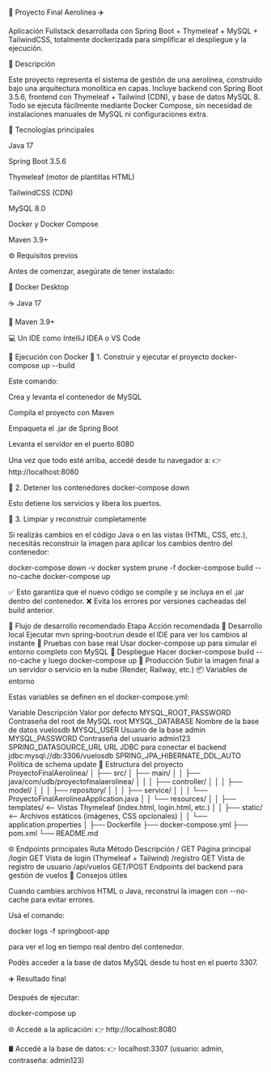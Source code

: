 🧩 Proyecto Final Aerolínea ✈️

Aplicación Fullstack desarrollada con Spring Boot + Thymeleaf + MySQL + TailwindCSS, totalmente dockerizada para simplificar el despliegue y la ejecución.

🚀 Descripción

Este proyecto representa el sistema de gestión de una aerolínea, construido bajo una arquitectura monolítica en capas.
Incluye backend con Spring Boot 3.5.6, frontend con Thymeleaf + Tailwind (CDN), y base de datos MySQL 8.
Todo se ejecuta fácilmente mediante Docker Compose, sin necesidad de instalaciones manuales de MySQL ni configuraciones extra.

🧱 Tecnologías principales

Java 17

Spring Boot 3.5.6

Thymeleaf (motor de plantillas HTML)

TailwindCSS (CDN)

MySQL 8.0

Docker y Docker Compose

Maven 3.9+

⚙️ Requisitos previos

Antes de comenzar, asegúrate de tener instalado:

🐋 Docker Desktop

☕ Java 17

🧱 Maven 3.9+

💻 Un IDE como IntelliJ IDEA o VS Code

🐳 Ejecución con Docker
🔹 1. Construir y ejecutar el proyecto
docker-compose up --build


Este comando:

Crea y levanta el contenedor de MySQL

Compila el proyecto con Maven

Empaqueta el .jar de Spring Boot

Levanta el servidor en el puerto 8080

Una vez que todo esté arriba, accedé desde tu navegador a:
👉 http://localhost:8080

🔹 2. Detener los contenedores
docker-compose down


Esto detiene los servicios y libera los puertos.

🔹 3. Limpiar y reconstruir completamente

Si realizás cambios en el código Java o en las vistas (HTML, CSS, etc.), necesitás reconstruir la imagen para aplicar los cambios dentro del contenedor:

docker-compose down -v
docker system prune -f
docker-compose build --no-cache
docker-compose up


✅ Esto garantiza que el nuevo código se compile y se incluya en el .jar dentro del contenedor.
❌ Evita los errores por versiones cacheadas del build anterior.

🧠 Flujo de desarrollo recomendado
Etapa	Acción recomendada
🧩 Desarrollo local	Ejecutar mvn spring-boot:run desde el IDE para ver los cambios al instante
🧱 Pruebas con base real	Usar docker-compose up para simular el entorno completo con MySQL
🐳 Despliegue	Hacer docker-compose build --no-cache y luego docker-compose up
🚀 Producción	Subir la imagen final a un servidor o servicio en la nube (Render, Railway, etc.)
📦 Variables de entorno

Estas variables se definen en el docker-compose.yml:

Variable	Descripción	Valor por defecto
MYSQL_ROOT_PASSWORD	Contraseña del root de MySQL	root
MYSQL_DATABASE	Nombre de la base de datos	vuelosdb
MYSQL_USER	Usuario de la base	admin
MYSQL_PASSWORD	Contraseña del usuario	admin123
SPRING_DATASOURCE_URL	URL JDBC para conectar el backend	jdbc:mysql://db:3306/vuelosdb
SPRING_JPA_HIBERNATE_DDL_AUTO	Política de schema	update
📁 Estructura del proyecto
ProyectoFinalAerolinea/
│
├── src/
│   ├── main/
│   │   ├── java/com/udb/proyectofinalaerolinea/
│   │   │   ├── controller/
│   │   │   ├── model/
│   │   │   ├── repository/
│   │   │   ├── service/
│   │   │   └── ProyectoFinalAerolineaApplication.java
│   │   └── resources/
│   │       ├── templates/   <-- Vistas Thymeleaf (index.html, login.html, etc.)
│   │       ├── static/      <-- Archivos estáticos (imágenes, CSS opcionales)
│   │       └── application.properties
│
├── Dockerfile
├── docker-compose.yml
├── pom.xml
└── README.md

🌐 Endpoints principales
Ruta	Método	Descripción
/	GET	Página principal
/login	GET	Vista de login (Thymeleaf + Tailwind)
/registro	GET	Vista de registro de usuario
/api/vuelos	GET/POST	Endpoints del backend para gestión de vuelos
🧩 Consejos útiles

Cuando cambies archivos HTML o Java, reconstruí la imagen con --no-cache para evitar errores.

Usá el comando:

docker logs -f springboot-app


para ver el log en tiempo real dentro del contenedor.

Podés acceder a la base de datos MySQL desde tu host en el puerto 3307.

✈️ Resultado final

Después de ejecutar:

docker-compose up


🌐 Accedé a la aplicación:
👉 http://localhost:8080

🛢️ Accedé a la base de datos:
👉 localhost:3307 (usuario: admin, contraseña: admin123)